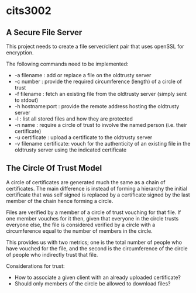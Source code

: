 # cits3002

## A Secure File Server

This project needs to create a file server/client pair that uses openSSL for encryption.

The following commands need to be implemented:
* -a filename 		: add or replace a file on the oldtrusty server
* -c number 		: provide the required circumference (length) of a circle of trust
* -f filename 		: fetch an existing file from the oldtrusty server (simply sent to stdout)
* -h hostname:port 	: provide the remote address hosting the oldtrusty server
* -l 			: list all stored files and how they are protected
* -n name 		: require a circle of trust to involve the named person (i.e. their certificate)
* -u certificate 	: upload a certificate to the oldtrusty server
* -v filename certificate: vouch for the authenticity of an existing file in the oldtrusty server using the indicated certificate

## The Circle Of Trust Model

A circle of certificates are generated much the same as a chain of certificates. The main difference is instead of forming a hierarchy the initial certificate that was self signed is replaced by a certificate signed by the last member of the chain hence forming a circle.

Files are verified by a member of a circle of trust vouching for that file. If one member vouches for it then, given that everyone in the circle trusts everyone else, the file is considered verified by a circle with a circumference equal to the number of members in the circle.

This provides us with two metrics; one is the total number of people who have vouched for the file, and the second is the circumference of the circle of people who indirectly trust that file.

Considerations for trust:
* How to associate a given client with an already uploaded certificate?
* Should only members of the circle be allowed to download files?
